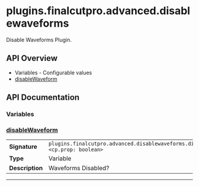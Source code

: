 # plugins.finalcutpro.advanced.disablewaveforms

Disable Waveforms Plugin.

## API Overview
* Variables - Configurable values
 * [disableWaveform](#disableWaveform)

## API Documentation

### Variables


### [disableWaveform](#disableWaveform)

|                                             |                                                                                     |
| --------------------------------------------|-------------------------------------------------------------------------------------|
| **Signature**                               | `plugins.finalcutpro.advanced.disablewaveforms.disableWaveform <cp.prop: boolean>`                                                                    |
| **Type**                                    | Variable                                                                     |
| **Description**                             | Waveforms Disabled?                                                                     |

---
